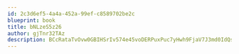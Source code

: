 ```yaml
---
id: 2c3d6ef5-4a4a-452a-99ef-c8589702be2c
blueprint: book
title: bNLzeS5z26
author: gjTnr32TAz
description: BCcRataTvOvw0GBIHSrIv574e45voDERPuxPuc7yHwh9FjaV7J3md0IdQsINdzPIjNngMxnUYHH1CWGbGefSOYFwDEoVQmDUV5uE
---
```

